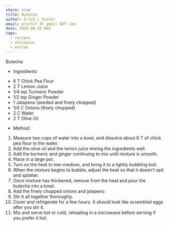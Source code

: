```yaml
---
share: true
title: Butecha
author: Erich L Foster
email: erichlf AT gmail DOT com
date: 2020-08-26 Wed
tags:
  - recipes
  - ethiopian
  - entree
---
```


Butecha
* Ingredients:
- 6 T Chick Pea Flour
- 2 T Lemon Juice
- 1/4 tsp Turmeric Powder
- 1/2 tsp Ginger Powder
- 1 Jalapeno (seeded and finely chopped)
- 1/4 C Onions (finely chopped)
- 2 C Water
- 2 T Olive Oil

* Method:
1. Measure two cups of water into a bowl, and dissolve about 6 T of chick pea flour in
   the water.
2. Add the olive oil and the lemon juice mixing the ingredients well.
3. Add the turmeric and ginger continuing to mix until mixture is smooth.
4. Place in a large pot.
5. Turn on the heat to low-medium, and bring it to a lightly bubbling boil.
6. When the mixture begins to bubble, adjust the heat so that it doesn't spit and splatter.
7. Once mixture has thickened, remove from the heat and pour the butecha into a bowl.
8. Add the finely chopped onions and jalapeno.
9. Stir it all together thoroughly.
10. Cover and refrigerate for a few hours. It should look like scrambled eggs after you stir it.
11. Mix and serve hot or cold, reheating in a microwave before serving if you prefer it hot.
